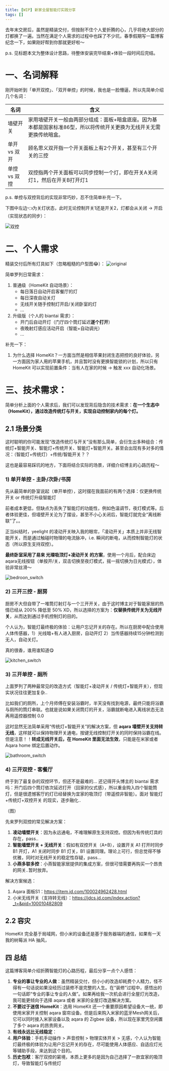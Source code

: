 ```yaml
---
title: [WIP] 新家全屋智能灯实践分享
tags: []
---
```


去年末交房后，虽然是精装交付，但按耐不住个人爱折腾的心，几乎将绝大部分的灯都换了一遍。当然在满足个人需求的过程中也踩了不少坑，春季假期写一篇博客纪念一下，如果刚好帮到你那就更好啦～

p.s. 见标题本文为整体设计思路，待整体安装完毕结束+体验一段时间后完结。

<!--more-->

# 一、名词解释

刚开始听到「单开双控」、「双开单控」的时候，我也是一脸懵逼，所以先简单介绍几个名词：

| 名词 | 含义 |
|---|---|
| 墙壁开关 | 家用墙壁开关一般由两部分组成：面板+暗盒底座。因为基本都是国家标准86型，所以将传统开关更换为无线开关无需更换传统暗盒。 |
| 单开 vs 双开 | 顾名思义双开指一个开关面板上有2个开关，甚至有三个开关的三控 |
| 单控 vs 双控 | 双控指两个开关面板可以同步控制一个灯，即在开关A关闭灯1，然后在开关B打开灯1 |

p.s. 单控与双控背后的实现非常巧妙，忍不住简单补充一下。

下图中左边👈为关灯状态，此时无论控制开关1还是开关2，灯都会从关闭 -> 开启（实现状态的同步）：

![双控](/images/blog/%E5%8F%8C%E6%8E%A7.svg)


# 二、个人需求
精装交付后所有灯具如下（忽略粗糙的户型图😂）：
![original](/images/blog/original.svg)

简单罗列日常需求：
1. 普通级（HomeKit 自动场景）：
    - 每日落日自动开启客餐厅的灯
    - 每日深夜自动关灯
    - 无线开关随手控制灯开启/关闭卧室的灯
    - ...
2. 升级版（个人的 biantai 需求）：
    - 开门后自动开灯（门厅四个筒灯延迟**逐个打开**）
    - 夜晚射灯感应活动开启（智能+自动调光）
    - ...

补充一下：
1. 为什么选择 HomeKit？一方面当然是相信苹果封闭生态把控的良好体验，另一方面因为家人用的苹果手机，并且暂时没有更换智能锁的计划，所以只有 HomeKit 可以实现前置条件：当有人在家的时候 -> 触发 xxx 自动化场景。

# 三、技术需求：

简单分析上面的个人需求后，我们可以发现背后隐含的技术需求：**在一个生态中（HomeKit），通过改造传统灯与开关，实现自动控制家内的每个灯。**

## 2.1 场景分类

这时聪明的你可能发现“改造传统灯与开关”没有那么简单，会衍生出多种组合：传统灯+智能开关、智能灯+传统开关、智能灯+智能开关。甚至会出现有多对多的情况：（智能灯+传统灯）+传统/智能开关？？ 

这也是最容易踩坑的地方，下面将结合实际的场景，详细介绍博主的心路历程～

### 1) 单开单控 - 主卧/次卧/书房

先从最简单的卧室说起（单开单控），这时摆在我面前的有两个选择：仅更换传统开关 or 传统灯升级智能灯

前者成本更低，但缺点为丢失了智能灯的功能性，例如色温调节，夜灯模式等。后者体验更佳，但墙壁开关沦为了摆设，甚至不小心关闭后，智能灯就完全“离线断联”了。。

正当纠结时，yeelight 的凌动开关映入我的眼帘，「凌动开关」本质上并非无线智能开关，而是通过触碰时物理的电流脉冲，i.e. 瞬间的断电，从而控制智能灯的状态（所以原生支持双控）。

**最终卧室采用了易来 光璨吸顶灯+凌动开关 的方案**，使用一个月后，配合床边 aqara无线按钮（单按开/关，双击切换至夜灯模式，摇一摇切换为日光模式），体验非常丝滑～

![bedroon_switch](/images/blog/bedroon_switch.svg)


### 2) 三开三控 - 厨房

厨房不大但自带了一堆筒灯射灯与一个三开开关，由于这时博主对于智能家居的热情已经从 200% 降低至 50% XD，所以选择的方案为：**仅替换传统开关为无线开关**，从而达到通过手机控制灯的目的。

个人认为，智能灯最终极的体验：让用户忘记开关的存在。所以在厨房中配合使用人体传感器，1）光线暗+有人进入厨房，自动开灯 2）当传感器持续15分钟检测到无人，自动关灯。

真的很香，谁用谁知道😋 

![kitchen_switch](/images/blog/kitchen_switch.svg)


### 3) 三开单控 - 厕所

上面罗列了两种最常见的改造方式（智能灯+凌动开关 / 传统灯+智能开关），但现实状况往往更加复杂..

比如我们的厕所，上个月师傅在安装浴霸时，半天没有找到电源，最终只能将浴霸与厕所的筒灯串联。也就是说如果关闭筒灯的开关，浴霸就断电进入离线状态无法再用遥控器控制 0.0

这时显然无法简单采用“传统灯+智能开关”的解决方案，但 **aqara 墙壁开关支持转无线**，这样就可以保持物理开关通电，按键无线控制灯开关的同时保持浴霸在线。但是注意！！**转成无线开关后，在 HomeKit 里面无法生效**，只能是在米家或者 Aqara home 绑定后置动作。

![bathroom_switch](/images/blog/bathroom_switch.svg)

### 4) 三开双控 - 客餐厅

终于到了最复杂的双控环节，但还不是最难的... 还记得开头博主的 biantai 需求吗：开门后四个筒灯依次延迟打开（回家的仪式感），所以重金购入四个智能筒灯，但是很遗憾客厅的灯已经替换为宜家的吸顶灯（带遥控非智能）。面对 智能灯+传统灯+双控开关 的现实，逐步融化.. 

（图）

先来罗列双控的常见解决方案：
1. **凌动墙壁开关**：因为永远通电，不难理解原生支持双控。但因为有传统灯具的存在，pass..
2. **智能墙壁开关 + 无线开关**：假如有双控开关（A+B），设置开关 A1 打开时同步 B1 开灯，A1 关闭时同步 B1 灯关，B1 设置同理。理论上可行，但总觉得不够优雅，同时对无线开关的稳定性存疑，pass...
3. **小燕多联多控**：小燕智能家居提供的集成方案，但很可惜需要再购买一个昂贵的网关..暂时放弃。

解决方案候选：
1. Aqara 面板S1：https://item.jd.com/100024962428.html
2. 小米无线开关（支持转无线）：https://jdcs.jd.com/index.action?_t=&pid=100010482809


## 2.2 容灾

HomeKit 完全基于局域网，但小米的设备还是基于服务器端的通信，如果有一天我的树莓派 HA 抽风，

## 四 总结

这篇博客简单介绍折腾智能灯的心路历程，最后分享一点个人感悟：

1. **专业的事让专业的人做**：虽然精装交付，但小小的改造却耗费个人精力，怪不得有一句话说如果没经历过装修不是完整的人生。在“装修”过程中，感悟出的一句话即“专业的事让专业的人做”。如果再给我一次机会进行全屋灯光改造，我可能更倾向于选择 aqara 或者 米家的全屋灯改造解决方案。
2. **不要过于迷信 HomeKit**：选用 HomeKit 还一个重要原因希望设备大一统，即使用米家开关控制 aqara 窗帘设备。但是后来购入米家的蓝牙Mesh网关后，它可以同时接入米家设备以及 aqara 的 Zigbee 设备，所以现在家里凭空闲置了多个 aqara 的昂贵网关。
3. **有线永远比无线稳定**：
5. **用户体验**：手机手动操作 > 声音控制 > 物理实体开关 > 无感，个人认为智能灯最终极的体验为让用户忘记开关的存在，尽可能使用人体感应、自适应灯光等辅助手段，来达到这个目的。
6. **历史包袱**：客厅双控的窘境，本质上更多的是因为自己选择了一款宜家的吸顶灯，导致智能灯与传统灯